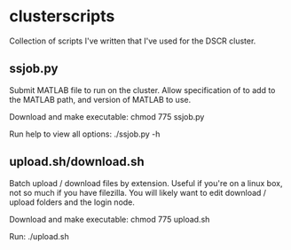 clusterscripts
==============

Collection of scripts I've written that I've used for the DSCR cluster.

ssjob.py
--------
Submit MATLAB file to run on the cluster. Allow specification of <path> to add to the MATLAB path, and version of MATLAB to use.

Download and make executable: chmod 775 ssjob.py

Run help to view all options: ./ssjob.py -h

upload.sh/download.sh
---------------------
Batch upload / download files by extension. Useful if you're on a linux box, not so much if you have filezilla.
You will likely want to edit download / upload folders and the login node.

Download and make executable: chmod 775 upload.sh

Run: ./upload.sh
